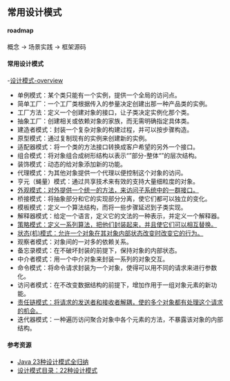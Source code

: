 ## 常用设计模式

#### roadmap

概念 -> 场景实践 -> 框架源码

#### 常用设计模式

-[设计模式-overview](/docs/设计模式-Overview.md)

- 单例模式：某个类只能有一个实例，提供一个全局的访问点。
- 简单工厂：一个工厂类根据传入的参量决定创建出那一种产品类的实例。
- 工厂方法：定义一个创建对象的接口，让子类决定实例化那个类。
- 抽象工厂：创建相关或依赖对象的家族，而无需明确指定具体类。
- 建造者模式：封装一个复杂对象的构建过程，并可以按步骤构造。
- 原型模式：通过复制现有的实例来创建新的实例。
- 适配器模式：将一个类的方法接口转换成客户希望的另外一个接口。
- 组合模式：将对象组合成树形结构以表示“”部分-整体“”的层次结构。
- 装饰模式：动态的给对象添加新的功能。
- 代理模式：为其他对象提供一个代理以便控制这个对象的访问。
- 亨元（蝇量）模式：通过共享技术来有效的支持大量细粒度的对象。
- [外观模式：对外提供一个统一的方法，来访问子系统中的一群接口。](/docs/结构型-外观(Facade).md)
- 桥接模式：将抽象部分和它的实现部分分离，使它们都可以独立的变化。
- 模板模式：定义一个算法结构，而将一些步骤延迟到子类实现。
- 解释器模式：给定一个语言，定义它的文法的一种表示，并定义一个解释器。
- [策略模式：定义一系列算法，把他们封装起来，并且使它们可以相互替换。](/docs/行为型-策略(Strategy).md)
- [状态(机)模式：允许一个对象在其对象内部状态改变时改变它的行为。](/docs/行为型-状态(State).md)
- 观察者模式：对象间的一对多的依赖关系。
- 备忘录模式：在不破坏封装的前提下，保持对象的内部状态。
- 中介者模式：用一个中介对象来封装一系列的对象交互。
- 命令模式：将命令请求封装为一个对象，使得可以用不同的请求来进行参数化。
- 访问者模式：在不改变数据结构的前提下，增加作用于一组对象元素的新功能。
- [责任链模式：将请求的发送者和接收者解耦，使的多个对象都有处理这个请求的机会。](/docs/行为型-责任链(ChainOfResponsibility).md)
- 迭代器模式：一种遍历访问聚合对象中各个元素的方法，不暴露该对象的内部结构。

#### 参考资源

- [Java 23种设计模式全归纳](https://github.com/youlookwhat/DesignPattern)
- [设计模式目录：22种设计模式](https://refactoringguru.cn/design-patterns/catalog)